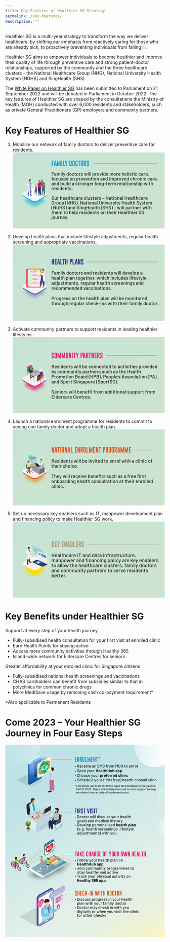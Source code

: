 ```yaml
---
title: Key Features of Healthier SG Strategy
permalink: /key-features/
description: ""
---
```

Healthier SG is a multi-year strategy to transform the way we deliver healthcare, by shifting our emphasis from reactively caring for those who are already sick, to proactively preventing individuals from falling ill.

Healthier SG aims to empower individuals to become healthier and improve their quality of life through preventive care and strong patient-doctor relationships, supported by the community and the three healthcare clusters - the National Healthcare Group (NHG), National University Health System (NUHS) and SingHealth (SHS).

The [White Paper on Healthier SG](/resources/white-paper) has been submitted to Parliament on 21 September 2022 and will be debated in Parliament in October 2022. The key features of Healthier SG are shaped by the consultations the Ministry of Health (MOH) conducted with over 6,000 residents and stakeholders, such as private General Practitioners (GP) employers and community partners.

# Key Features of Healthier SG 
1. Mobilise our network of family doctors to deliver preventive care for residents.
![](/images/Key%20Features/Family%20Doctors.png)

2. Develop health plans that include lifestyle adjustments, regular health screening and appropriate vaccinations.
![](/images/Key%20Features/Health%20Plans.png)

3. Activate community partners to support residents in leading healthier lifestyles.
![](/images/Key%20Features/Community%20Partners.png)

4. Launch a national enrolment programme for residents to commit to seeing one family doctor and adopt a health plan.
![](/images/Key%20Features/National%20Enrolment%20Programme.png)

5. Set up necessary key enablers such as IT, manpower development plan and financing policy to make Healthier SG work.
![](/images/Key%20Features/Key%20Enablers.png)


# Key Benefits under Healthier SG

Support at every step of your health journey
* Fully-subsidised health consultation for your first visit at enrolled clinic
* Earn Health Points for staying active
* Access more community activities through Healthy 365
* Island-wide network for Eldercare Centres for seniors

Greater affordability at your enrolled clinic for Singapore citizens
* Fully-subsidised national health screenings and vaccinations
* CHAS cardholders can benefit from subsidies similar to that in polyclinics for common chronic drugs 
* More MediSave usage by removing cash co-payment requirement*

*Also applicable to Permanent Residents
# Come 2023 – Your Healthier SG Journey in Four Easy Steps
![](/images/Key%20Features/HSG%20IFG.png)